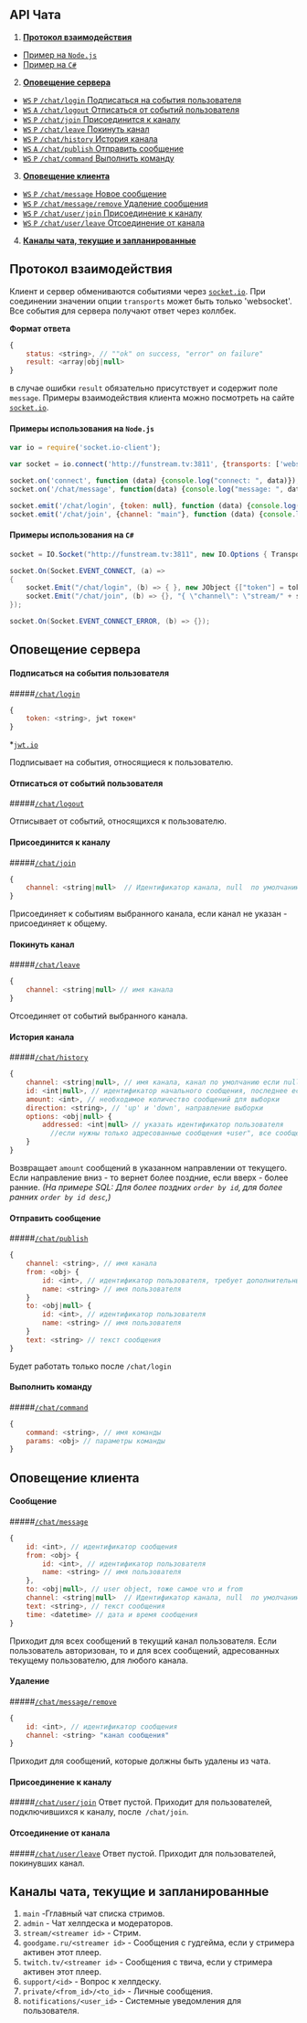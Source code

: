 ﻿API Чата
-------------------
1. [**Протокол взаимодействия**](#Протокол-взаимодействия)
  - [Пример на `Node.js`](#Примеры-использования-на-nodejs)
  - [Пример на `C#`](#Примеры-использования-на-c)
2. [**Оповещение сервера**](#Оповещения-сервера)
  - [`WS` `P` `/chat/login` Подписаться на события пользователя](#Подписаться-на-события-пользователя)
  - [`WS` `A` `/chat/logout` Отписаться от событий пользователя](#Отписаться-от-событий-пользователя)
  - [`WS` `P` `/chat/join` Присоединится к каналу](#Присоединится-к-каналу)
  - [`WS` `P` `/chat/leave` Покинуть канал](#Покинуть-канал)
  - [`WS` `P` `/chat/history` История канала](#История-канала)
  - [`WS` `A` `/chat/publish` Отправить сообщение](#Отправить-сообщение)
  - [`WS` `P` `/chat/command` Выполнить команду](#Выполнить-команду)
3. [**Оповещение клиента**](#Оповещения-клиента)
  - [`WS` `P` `/chat/message` Новое сообщение](#Сообщение)
  - [`WS` `P` `/chat/message/remove` Удаление сообщения](#Удаление)
  - [`WS` `P` `/chat/user/join` Присоединение к каналу](#Присоединение-к-каналу)
  - [`WS` `P` `/chat/user/leave` Отсоединение от канала](#Отсоединение-от-канала)
4. [**Каналы чата, текущие и запланированные**](#Каналы-чата-текущие-и-запланированные)

## Протокол взаимодействия

Клиент и сервер обмениваются событиями через [`socket.io`](http://socket.io/).
При соединении значении опции `transports` может быть только 'websocket'.
Все события для сервера получают ответ через коллбек.

**Формат ответа**
```js
{
    status: <string>, // ""ok" on success, "error" on failure"
    result: <array|obj|null>
}
```
в случае ошибки `result` обязательно присутствует и содержит поле `message`.
Примеры взаимодействия клиента можно посмотреть на сайте [`socket.io`](http://socket.io/).

#### Примеры использования на `Node.js`

```js
var io = require('socket.io-client');

var socket = io.connect('http://funstream.tv:3811', {transports: ['websocket']});

socket.on('connect', function (data) {console.log("connect: ", data)});
socket.on('/chat/message', function(data) {console.log("message: ", data)});

socket.emit('/chat/login', {token: null}, function (data) {console.log("login: ", data)});
socket.emit('/chat/join', {channel: "main"}, function (data) {console.log("chat: ", data)});
```

#### Примеры использования на `C#`
```C#
socket = IO.Socket("http://funstream.tv:3811", new IO.Options { Transports = ImmutableList.Create("websocket") });

socket.On(Socket.EVENT_CONNECT, (a) =>
{
    socket.Emit("/chat/login", (b) => { }, new JObject {["token"] = token });
    socket.Emit("/chat/join", (b) => {}, "{ \"channel\": \"stream/" + streamerID + "\"}");
});

socket.On(Socket.EVENT_CONNECT_ERROR, (b) => {});
```

## Оповещение сервера

#### Подписаться на события пользователя
#####[`/chat/login`](http://funstream.tv/api/chat/login)
```js
{
    token: <string>, jwt токен*
}
```
*[`jwt.io`](http://jwt.io/)

Подписывает на события, относящиеся к пользователю.

#### Отписаться от событий пользователя
#####[`/chat/logout`](http://funstream.tv/api/)

Отписывает от событий, относящихся к пользователю.

#### Присоединится к каналу
#####[`/chat/join`](http://funstream.tv/api/chat/join)
```js
{
    channel: <string|null>  // Идентификатор канала, null  по умолчанию
}
```

Присоединяет к событиям выбранного канала, если канал не указан - присоединяет к общему.

#### Покинуть канал
#####[`/chat/leave`](http://funstream.tv/api/chat/leave)
```js
{
    channel: <string|null> // имя канала
}
```
Отсоединяет от событий выбранного канала.

#### История канала
#####[`/chat/history`](http://funstream.tv/api/chat/history)
```js
{
    channel: <string|null>, // имя канала, канал по умолчанию если null
    id: <int|null>, // идентификатор начального сообщения, последнее если null
    amount: <int>, // необходимое количество сообщений для выборки
    direction: <string>, // 'up' и 'down', направление выборки
    options: <obj|null> {
        addressed: <int|null> // указать идентификатор пользователя
          //если нужны только адресованные сообщения +user", все сообщения если null"
    }
}
```
Возвращает `amount` сообщений в указанном направлении от текущего. Если направление вниз - то вернет более поздние, если вверх - более ранние.
*(На примере SQL: Для более поздних `order by id`, для более ранних `order by id desc`,)*

#### Отправить сообщение
#####[`/chat/publish`](http://funstream.tv/api/chat/publish)
```js
{
    channel: <string>, // имя канала
    from: <obj> {
        id: <int>, // идентификатор пользователя, требует дополнительных привилегий
        name: <string> // имя пользователя
    }
    to: <obj|null> {
        id: <int>, // идентификатор пользователя
        name: <string> // имя пользователя
    }
    text: <string> // текст сообщения
}
```
Будет работать только после `/chat/login`

#### Выполнить команду
#####[`/chat/command`](http://funstream.tv/api/chat/command)
```js
{
    command: <string>, // имя команды
    params: <obj> // параметры команды
}
```

## Оповещение клиента

#### Сообщение
#####[`/chat/message`](http://funstream.tv/api/chat/message)
```js
{
    id: <int>, // идентификатор сообщения
    from: <obj> {
        id: <int>, // идентификатор пользователя
        name: <string> // имя пользователя
    },
    to: <obj|null>, // user object, тоже самое что и from
    channel: <string|null>  // Идентификатор канала, null  по умолчанию
    text: <string>, // текст сообщения
    time: <datetime> // дата и время сообщения
}
```
Приходит для всех сообщений в текущий канал пользователя. Если пользователь авторизован, то и для всех сообщений, адресованных текущему пользователю, для любого канала.

#### Удаление
#####[`/chat/message/remove`](http://funstream.tv/api/chat/message/remove)
```js
{
    id: <int>, // идентификатор сообщения
    channel: <string> "канал сообщения"
}
```
Приходит для сообщений, которые должны быть удалены из чата.

#### Присоединение к каналу
#####[`/chat/user/join`](http://funstream.tv/api/chat/user/join)
Ответ пустой. Приходит для пользователей, подключившихся к каналу, после` /chat/join`.

#### Отсоединение от канала
#####[`/chat/user/leave`](http://funstream.tv/api/chat/user/leave)
Ответ пустой. Приходит для пользователей, покинувших канал.


## Каналы чата, текущие и запланированные
  1. `main` -Гглавный чат списка стримов.
  2. `admin` - Чат хелпдеска и модераторов.
  3. `stream/<streamer id>` - Стрим.
  4. `goodgame.ru/<streamer id>` - Сообщения с гудгейма, если у стримера активен этот плеер.
  5. `twitch.tv/<streamer id>` - Сообщения с твича, если у стримера активен этот плеер.
  6. `support/<id>` - Вопрос к хелпдеску.
  7. `private/<from_id>/<to_id>` - Личные сообщения.
  8. `notifications/<user_id>` - Системные уведомления для пользователя.
